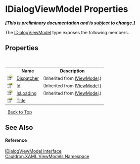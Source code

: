 # IDialogViewModel Properties
 _**\[This is preliminary documentation and is subject to change.\]**_

The <a href="T_Cauldron_XAML_ViewModels_IDialogViewModel">IDialogViewModel</a> type exposes the following members.


## Properties
&nbsp;<table><tr><th></th><th>Name</th><th>Description</th></tr><tr><td>![Public property](media/pubproperty.gif "Public property")</td><td><a href="P_Cauldron_XAML_ViewModels_IViewModel_Dispatcher">Dispatcher</a></td><td> (Inherited from <a href="T_Cauldron_XAML_ViewModels_IViewModel">IViewModel</a>.)</td></tr><tr><td>![Public property](media/pubproperty.gif "Public property")</td><td><a href="P_Cauldron_XAML_ViewModels_IViewModel_Id">Id</a></td><td> (Inherited from <a href="T_Cauldron_XAML_ViewModels_IViewModel">IViewModel</a>.)</td></tr><tr><td>![Public property](media/pubproperty.gif "Public property")</td><td><a href="P_Cauldron_XAML_ViewModels_IViewModel_IsLoading">IsLoading</a></td><td> (Inherited from <a href="T_Cauldron_XAML_ViewModels_IViewModel">IViewModel</a>.)</td></tr><tr><td>![Public property](media/pubproperty.gif "Public property")</td><td><a href="P_Cauldron_XAML_ViewModels_IDialogViewModel_Title">Title</a></td><td /></tr></table>&nbsp;
<a href="#idialogviewmodel-properties">Back to Top</a>

## See Also


#### Reference
<a href="T_Cauldron_XAML_ViewModels_IDialogViewModel">IDialogViewModel Interface</a><br /><a href="N_Cauldron_XAML_ViewModels">Cauldron.XAML.ViewModels Namespace</a><br />
